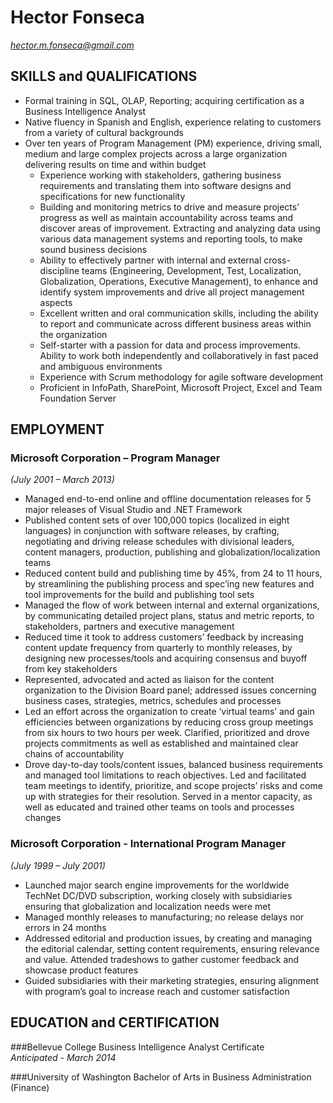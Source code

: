 Hector Fonseca
===============
*hector.m.fonseca@gmail.com*

SKILLS and QUALIFICATIONS
-------------------------
* Formal training in SQL, OLAP, Reporting; acquiring certification as a Business Intelligence Analyst
* Native fluency in Spanish and English, experience relating to customers from a variety of cultural backgrounds
* Over ten years of Program Management (PM) experience, driving small, medium and large complex projects across a large organization delivering results on time and within budget
	* Experience working with stakeholders, gathering business requirements and translating them into software designs and specifications for new functionality
	* Building and monitoring metrics to drive and measure projects’ progress as well as maintain accountability across teams and discover areas of improvement.  Extracting and analyzing data using various data management systems and reporting tools, to make sound business decisions 
	* Ability to effectively partner with internal and external cross-discipline teams (Engineering, Development, Test, Localization, Globalization, Operations, Executive Management), to enhance and identify system improvements and drive all project management aspects
	* Excellent written and oral communication skills, including the ability to report and communicate across different business areas within the organization
	* Self-starter with a passion for data and process improvements. Ability to work both independently and collaboratively in fast paced and ambiguous environments
	* Experience with Scrum methodology for agile software development 
	* Proficient in InfoPath, SharePoint, Microsoft Project, Excel and Team Foundation Server

EMPLOYMENT
----------
### Microsoft Corporation – Program Manager
<i>(July 2001 – March 2013)</i>
* Managed end-to-end online and offline documentation releases for 5 major releases of Visual Studio and .NET Framework
* Published content sets of over 100,000 topics (localized in eight languages) in conjunction with software releases, by crafting, negotiating and driving release schedules with divisional leaders, content managers, production, publishing and globalization/localization teams
* Reduced content build and publishing time by 45%, from 24 to 11 hours, by streamlining the publishing process and spec’ing new features and tool improvements for the build and publishing tool sets
* Managed the flow of work between internal and external organizations, by communicating detailed project plans, status and metric reports, to stakeholders, partners and executive management
* Reduced time it took to address customers’ feedback by increasing content update frequency from quarterly to monthly releases, by designing new processes/tools and acquiring consensus and buyoff from key stakeholders
* Represented, advocated and acted as liaison for the content organization to the Division Board panel; addressed issues concerning business cases, strategies, metrics, schedules and processes
* Led an effort across the organization to create ‘virtual teams’ and gain efficiencies between organizations by reducing cross group meetings from six hours to two hours per week. Clarified, prioritized and drove projects commitments as well as established and maintained clear chains of accountability
* Drove day-to-day tools/content issues, balanced business requirements and managed tool limitations to reach objectives.  Led and facilitated team meetings to identify, prioritize, and scope projects’ risks and come up with strategies for their resolution. Served in a mentor capacity, as well as educated and trained other teams on tools and processes changes

### Microsoft Corporation - International Program Manager
*(July 1999 – July 2001)*
* Launched major search engine improvements for the worldwide TechNet DC/DVD subscription, working closely with subsidiaries ensuring that globalization and localization needs were met
* Managed monthly releases to manufacturing; no release delays nor errors in 24 months
* Addressed editorial and production issues, by creating and managing the editorial calendar, setting content requirements, ensuring relevance and value.  Attended tradeshows to gather customer feedback and showcase product features
* Guided subsidiaries with their marketing strategies, ensuring alignment with program’s goal to increase reach and customer satisfaction

EDUCATION and CERTIFICATION
---------------------------
###Bellevue College
Business Intelligence Analyst Certificate    
*Anticipated - March 2014*

###University of Washington
Bachelor of Arts in Business Administration (Finance)
